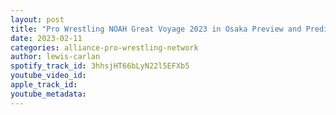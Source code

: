 ```yaml
---
layout: post
title: "Pro Wrestling NOAH Great Voyage 2023 in Osaka Preview and Predictions"
date: 2023-02-11
categories: alliance-pro-wrestling-network
author: lewis-carlan
spotify_track_id: 3hhsjHT66bLyN22l5EFXb5
youtube_video_id: 
apple_track_id: 
youtube_metadata: 
---
```

